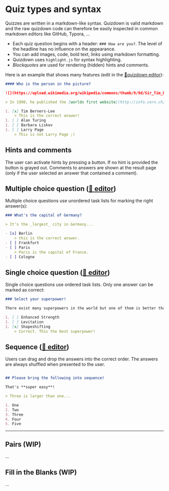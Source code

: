 # Quiz types and syntax


Quizzes are written in a markdown-like syntax. Quizdown is valid markdown and the raw quizdown code 
can therefore be easily inspected in common markdown editors like GitHub, Typora, ...

- Each quiz question begins with a header: `### How are you?`. The level of the headline has no influence on the appearance. 
- You can add images, code, bold text, links using markdown formatting. 
- Quizdown uses `highlight.js` for syntax highlighting.
- *Blockquotes* are used for rendering (hidden) hints and comments. 

Here is an example that shows many features (edit in the [🚀quizdown editor](https://bonartm.github.io/quizdown-live-editor/?code=%23%23%23%23%20Who%20is%20the%20person%20in%20the%20picture%3F%0A%0A!%5B%5D(https%3A%2F%2Fupload.wikimedia.org%2Fwikipedia%2Fcommons%2Fthumb%2F9%2F9d%2FSir_Tim_Berners-Lee.jpg%2F330px-Sir_Tim_Berners-Lee.jpg)%0A%0A%3E%20In%201990%2C%20he%20published%20the%20%5Bworlds%20first%20website%5D(http%3A%2F%2Finfo.cern.ch%2Fhypertext%2FWWW%2FTheProject.html).%0A%0A1.%20%5Bx%5D%20Tim%20Berners-Lee%0A%20%20%20%20%3E%20This%20is%20the%20correct%20answer!%0A1.%20%5B%20%5D%20Alan%20Turing%0A1.%20%5B%20%5D%20Barbara%20Liskov%0A1.%20%5B%20%5D%20Larry%20Page%0A%20%20%20%20%3E%20This%20is%20not%20Larry%20Page%20%3B)):

```markdown
#### Who is the person in the picture?

![](https://upload.wikimedia.org/wikipedia/commons/thumb/9/9d/Sir_Tim_Berners-Lee.jpg/330px-Sir_Tim_Berners-Lee.jpg)

> In 1990, he published the [worlds first website](http://info.cern.ch/hypertext/WWW/TheProject.html).

1. [x] Tim Berners-Lee
    > This is the correct answer!
1. [ ] Alan Turing
1. [ ] Barbara Liskov
1. [ ] Larry Page
    > This is not Larry Page ;)
```

## Hints and comments

The user can activate hints by pressing a button. If no hint is provided the button is grayed out. 
Comments to answers are shown at the result page (only if the user selected an answer that contained a comment).

## Multiple choice question ([🚀 editor](https://bonartm.github.io/quizdown-live-editor/?code=%23%23%23%20What%27s%20the%20capital%20of%20Germany%3F%0A%0A%3E%20It%27s%20the%20_largest_%20city%20in%20Germany...%0A%0A-%20%5Bx%5D%20Berlin%0A%20%20%20%20%3E%20this%20is%20the%20correct%20answer.%0A-%20%5B%20%5D%20Frankfurt%0A-%20%5B%20%5D%20Paris%0A%20%20%20%20%3E%20Paris%20is%20the%20capital%20of%20France.%0A-%20%5B%20%5D%20Cologne))

Multiple choice questions use unordered task lists for marking the right answer(s):

```markdown
### What's the capital of Germany?

> It's the _largest_ city in Germany...

- [x] Berlin
    > this is the correct answer.
- [ ] Frankfurt
- [ ] Paris
    > Paris is the capital of France.
- [ ] Cologne
```

## Single choice question  ([🚀 editor](https://bonartm.github.io/quizdown-live-editor/?code=%23%23%23%20Select%20your%20superpower!%0A%0AThere%20exist%20many%20superpowers%20in%20the%20world%20but%20one%20of%20them%20is%20better%20than%20everything%20else.%20Do%20you%20find%20it%3F%0A%0A1.%20%5B%20%5D%20Enhanced%20Strength%0A1.%20%5B%20%5D%20Levitation%0A1.%20%5Bx%5D%20Shapeshifting%0A%20%20%20%20%3E%20Correct.%20This%20the%20best%20superpower!))

Single choice questions use ordered task lists. Only one answer can be marked as correct:

```markdown
### Select your superpower!

There exist many superpowers in the world but one of them is better than everything else. Do you find it?

1. [ ] Enhanced Strength
1. [ ] Levitation
1. [x] Shapeshifting
    > Correct. This the best superpower!
```

## Sequence ([🚀 editor](https://bonartm.github.io/quizdown-live-editor/?code=%23%23%20Please%20bring%20the%20following%20into%20sequence!%0A%0AThat%27s%20**super%20easy**!%0A%0A%3E%20Three%20is%20larger%20than%20one...%0A%0A1.%20One%0A2.%20Two%0A3.%20Three%0A4.%20Four%0A5.%20Five))

Users can drag and drop the answers into the correct order. The answers are always shuffled when 
presented to the user. 

```markdown

## Please bring the following into sequence!

That's **super easy**!

> Three is larger than one...

1. One
2. Two
3. Three
4. Four
5. Five
```

---

## Pairs (WIP)

...

## Fill in the Blanks (WIP)

...

